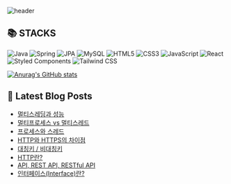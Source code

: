 ![header](https://capsule-render.vercel.app/api?type=waving&color=auto&height=300&section=header&text=YUNA%20CODE&fontSize=90)

<!--# Hi there 👋-->
<!--## 이런 환경에 익숙해요✍🏼-->

## 📚 STACKS
![Java](https://img.shields.io/badge/Java-007396.svg?&style=for-the-badge&logo=Java&logoColor=white)
![Spring](https://img.shields.io/badge/Spring-6DB33F.svg?&style=for-the-badge&logo=spring&logoColor=white)
![JPA](https://img.shields.io/badge/JPA-000000.svg?&style=for-the-badge&logo=hibernate&logoColor=white)
![MySQL](https://img.shields.io/badge/MySQL-4479A1.svg?&style=for-the-badge&logo=mysql&logoColor=white)
![HTML5](https://img.shields.io/badge/HTML5-E34F26.svg?&style=for-the-badge&logo=html5&logoColor=white)
![CSS3](https://img.shields.io/badge/CSS3-1572B6.svg?&style=for-the-badge&logo=css3&logoColor=white)
![JavaScript](https://img.shields.io/badge/JavaScript-F7DF1E.svg?&style=for-the-badge&logo=javascript&logoColor=white)
![React](https://img.shields.io/badge/React-61DAFB.svg?&style=for-the-badge&logo=react&logoColor=white)
![Styled Components](https://img.shields.io/badge/Styled_Components-DB7093.svg?&style=for-the-badge&logo=styledcomponents&logoColor=white)
![Tailwind CSS](https://img.shields.io/badge/Tailwind_CSS-06B6D4.svg?&style=for-the-badge&logo=tailwindcss&logoColor=white)


<!--<p>-->
<!--  <img alt="" src= "https://img.shields.io/badge/JavaScript-F7DF1E?style=flat-square&logo=JavaScript&logoColor=white"/> -->
<!--  <img alt="" src= "https://img.shields.io/badge/TypeScript-black?logo=typescript&logoColor=blue"/>-->
<!--</p>-->

[![Anurag's GitHub stats](https://github-readme-stats.vercel.app/api?username=1-yuna)](https://github.com/anuraghazra/github-readme-stats)

## 📕 Latest Blog Posts

<ul><li><a href='https://cs-by-yuna.tistory.com/8' target='_blank'>멀티스레딩과 성능</a></li><li><a href='https://cs-by-yuna.tistory.com/7' target='_blank'>멀티프로세스 vs 멀티스레드</a></li><li><a href='https://cs-by-yuna.tistory.com/6' target='_blank'>프로세스와 스레드</a></li><li><a href='https://cs-by-yuna.tistory.com/5' target='_blank'>HTTP와 HTTPS의 차이점</a></li><li><a href='https://cs-by-yuna.tistory.com/4' target='_blank'>대칭키 / 비대칭키</a></li><li><a href='https://cs-by-yuna.tistory.com/3' target='_blank'>HTTP란?</a></li><li><a href='https://cs-by-yuna.tistory.com/2' target='_blank'>API, REST API, RESTful API</a></li><li><a href='https://cs-by-yuna.tistory.com/1' target='_blank'>인터페이스(Interface)란?</a></li></ul>